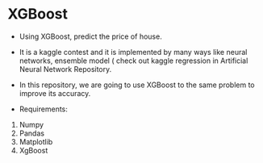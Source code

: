 # XGBoost

* Using XGBoost, predict the price of house.
* It is a kaggle contest and it is implemented by many ways like neural networks, ensemble model ( check out kaggle regression in Artificial Neural Network Repository.

* In this repository, we are going to use XGBoost to the same problem to improve its accuracy.

* Requirements:
1) Numpy
2) Pandas
3) Matplotlib
4) XgBoost
